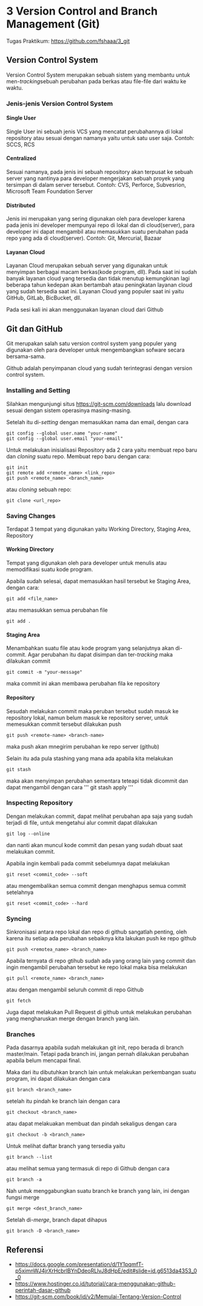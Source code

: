 # 3 Version Control and Branch Management (Git)

Tugas Praktikum: https://github.com/fshaaa/3_git

## Version Control System 
Version Control System merupakan sebuah sistem yang membantu untuk men-*tracking*sebuah perubahan 
pada berkas atau file-file dari waktu ke waktu.

### Jenis-jenis Version Control System

#### Single User
Single User ini sebuah jenis VCS yang mencatat perubahannya di lokal repository 
atau sesuai dengan namanya yaitu untuk satu user saja.
Contoh: SCCS, RCS

#### Centralized 
Sesuai namanya, pada jenis ini sebuah repository akan terpusat ke sebuah server yang nantinya para developer
mengerjakan sebuah proyek yang tersimpan di dalam server tersebut.
Contoh: CVS, Perforce, Subvesrion, Microsoft Team Foundation Server

#### Distributed
Jenis ini merupakan yang sering digunakan oleh para developer karena pada jenis ini developer mempunyai repo 
di lokal dan di cloud(server), para developer ini dapat mengambil atau memasukkan suatu perubahan pada repo yang ada
di cloud(server).
Contoh: Git, Mercurial, Bazaar

#### Layanan Cloud
Layanan Cloud merupakan sebuah server yang digunakan untuk menyimpan berbagai macam berkas(kode program, dll). 
Pada saat ini sudah banyak layanan cloud yang tersedia dan tidak menutup kemungkinan lagi beberapa tahun kedepan
akan bertambah atau peningkatan layanan cloud yang sudah tersedia saat ini.
Layanan Cloud yang populer saat ini yaitu GitHub, GitLab, BicBucket, dll. 

Pada sesi kali ini akan menggunakan layanan cloud dari Github

## Git dan GitHub
Git merupakan salah satu version control system yang populer yang digunakan oleh para developer
untuk mengembangkan sofware secara bersama-sama. 

Github adalah penyimpanan cloud yang sudah terintegrasi dengan version control system.

### Installing and Setting
Silahkan mengunjungi situs https://git-scm.com/downloads lalu download sesuai dengan sistem operasinya masing-masing.

Setelah itu di-*setting* dengan memasukkan nama dan email, dengan cara
```
git config --global user.name "your-name"
git config --global user.email "your-email"
```

Untuk melakukan inisialisasi Repository ada 2 cara yaitu membuat repo baru dan *cloning* suatu repo.
Membuat repo baru dengan cara:
```
git init
git remote add <remote_name> <link_repo>
git push <remote_name> <branch_name>
```
atau *cloning* sebuah repo:
```
git clone <url_repo>
```

### Saving Changes
Terdapat 3 tempat yang digunakan yaitu Working Directory, Staging Area, Repository
#### Working Directory
Tempat yang digunakan oleh para developer untuk menulis atau memodifikasi suatu kode program. 

Apabila sudah selesai, dapat memasukkan hasil tersebut ke Staging Area, dengan cara:
```
git add <file_name>
```
atau memasukkan semua perubahan file
```
git add .
```
#### Staging Area
Menambahkan suatu file atau kode program yang selanjutnya akan di-commit.
Agar perubahan itu dapat disimpan dan ter-*tracking* maka dilakukan commit 
```
git commit -m "your-message"
```
maka commit ini akan membawa perubahan fila ke repository
#### Repository
Sesudah melakukan commit maka peruban tersebut sudah masuk ke repository lokal, namun 
belum masuk ke repository server, untuk memesukkan commit tersebut dilakukan push
```
git push <remote-name> <branch-name>
```
maka push akan mnegirim perubahan ke repo server (github)

Selain itu ada pula stashing yang mana ada apabila kita melakukan 
```
git stash
```
maka akan menyimpan perubahan sementara teteapi tidak dicommit
dan dapat mengambil dengan cara 
'''
git stash apply
'''
### Inspecting Repository
Dengan melakukan commit, dapat melihat perubahan apa saja yang sudah terjadi di file, 
untuk mengetahui alur commit dapat dilakukan
```
git log --online
```
dan nanti akan muncul kode commit dan pesan yang sudah dbuat saat melakukan commit.

Apabila ingin kembali pada commit sebelumnya dapat melakukan
```
git reset <commit_code> --soft
```
atau mengembalikan semua commit dengan menghapus semua commit setelahnya
```
git reset <commit_code> --hard
```

### Syncing
Sinkronisasi antara repo lokal dan repo di github sangatlah penting,
oleh karena itu setiap ada perubahan sebaiknya kita lakukan push ke repo github
```
git push <remotea_name> <branch_name>
```
Apabila ternyata di repo gtihub sudah ada yang orang lain yang commit dan ingin mengambil perubahan 
tersebut ke repo lokal maka bisa melakukan 
```
git pull <remote_name> <branch_name>
```
atau dengan mengambil seluruh commit di repo Github
```
git fetch
```
Juga dapat melakukan Pull Request di github untuk melakukan perubahan yang mengharuskan merge dengan branch yang lain.

### Branches
Pada dasarnya apabila sudah melakukan git init, repo berada di branch master/main.
Tetapi pada branch ini, jangan pernah dilakukan perubahan apabila belum mencapai final. 

Maka dari itu dibutuhkan branch lain untuk melakukan perkembangan suatu program, ini dapat dilakukan dengan cara
```
git branch <branch_name>
```
setelah itu pindah ke branch lain dengan cara
```
git checkout <branch_name>
```
atau dapat melakuakan membuat dan pindah sekaligus dengan cara
```
git checkout -b <branch_name>
```

Untuk melihat daftar branch yang tersedia yaitu
```
git branch --list
```
atau melihat semua yang termasuk di repo di Github dengan cara
```
git branch -a
```

Nah untuk menggabungkan suatu branch ke branch yang lain, ini dengan fungsi merge
```
git merge <dest_branch_name>
```

Setelah di-*merge*, branch dapat dihapus
```
git branch -D <branch_name>
```

## Referensi
- https://docs.google.com/presentation/d/1Y1pqmfT-p5ximnWJ4jrXrHcbrlBYnDdeoRLlvJ8dHpE/edit#slide=id.g6513da4353_0_0
- https://www.hostinger.co.id/tutorial/cara-menggunakan-github-perintah-dasar-github
- https://git-scm.com/book/id/v2/Memulai-Tentang-Version-Control

